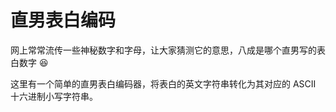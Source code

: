 # 直男表白编码

网上常常流传一些神秘数字和字母，让大家猜测它的意思，八成是哪个直男写的表白数字 :laughing:

这里有一个简单的直男表白编码器，将表白的英文字符串转化为其对应的 ASCII 十六进制小写字符串。